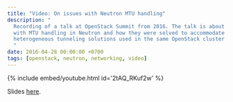 ```yaml
---
title: "Video: On issues with Neutron MTU handling"
description: "
  Recording of a talk at OpenStack Summit from 2016. The talk is about issues
  with MTU handling in Neutron and how they were solved to accommodate for
  heterogeneous tunneling solutions used in the same OpenStack cluster.
  "
date: 2016-04-28 00:00:00 +0700
tags: [openstack, neutron, networking, video]
---
```


{% include embed/youtube.html id='2tAQ_RKuf2w' %}

Slides [here](/assets/protocol_validation_test_suites.pdf).
